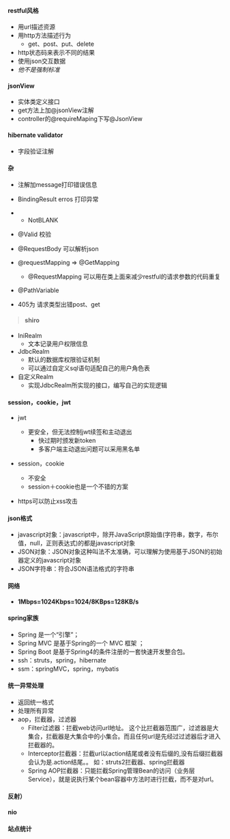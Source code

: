 #### restful风格

* 用url描述资源
* 用http方法描述行为
  * get、post、put、delete
* http状态码来表示不同的结果
* 使用json交互数据
* *他不是强制标准*

#### jsonView

* 实体类定义接口
* get方法上加@jsonView注解
* controller的@requireMaping下写@JsonView

#### hibernate validator

* 字段验证注解

#### 杂

* 注解加message打印错误信息
* BindingResult erros 打印异常
* * NotBLANK
* @Valid 校验

* @RequestBody 可以解析json
* @requestMapping => @GetMapping
  * @RequestMapping 可以用在类上面来减少restful的请求参数的代码重复
* @PathVariable
* 405为 请求类型出错post、get

> #### shiro

* IniRealm
  * 文本记录用户权限信息
* JdbcRealm
  * 默认的数据库权限验证机制
  * 可以通过自定义sql语句适配自己的用户角色表
* 自定义Realm
  * 实现JdbcRealm所实现的接口，编写自己的实现逻辑

#### session，cookie，jwt

* jwt
  * 更安全，但无法控制jwt续签和主动退出
    * 快过期时颁发新token
    * 多客户端主动退出问题可以采用黑名单

* session，cookie
  * 不安全
  * session＋cookie也是一个不错的方案

* https可以防止xss攻击

#### json格式

* javascript对象：javascript中，除开JavaScript原始值(字符串，数字，布尔值，null，正则表达式)的都是javascript对象
* JSON对象：JSON对象这种叫法不太准确，可以理解为使用基于JSON的初始器定义的javascript对象
* JSON字符串：符合JSON语法格式的字符串

#### 网络

* **1Mbps=1024Kbps=1024/8KBps=128KB/s** 

#### spring家族

* Spring 是一个“引擎”；
* Spring MVC 是基于Spring的一个 MVC 框架 ；
* Spring Boot 是基于Spring4的条件注册的一套快速开发整合包。
* ssh：struts，spring，hibernate
* ssm：springMVC，spring，mybatis

#### 统一异常处理

* 返回统一格式
* 处理所有异常
* aop，拦截器，过滤器
  - Filter过滤器：拦截web访问url地址。 这个比拦截器范围广，过滤器是大集合，拦截器是大集合中的小集合。而且任何url是先经过过滤器后才进入拦截器的。
  - Interceptor拦截器：拦截url以action结尾或者没有后缀的,没有后缀拦截器会认为是.action结尾。。 如：struts2拦截器、spring拦截器
  - Spring AOP拦截器：只能拦截Spring管理Bean的访问（业务层Service），就是说执行某个bean容器中方法时进行拦截，而不是对url。

#### 反射）

#### nio

#### 站点统计

